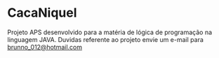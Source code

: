 # CacaNiquel 
Projeto APS desenvolvido para a matéria de lógica de programação na linguagem JAVA.
Duvidas referente ao projeto envie um e-mail para brunno_012@hotmail.com
